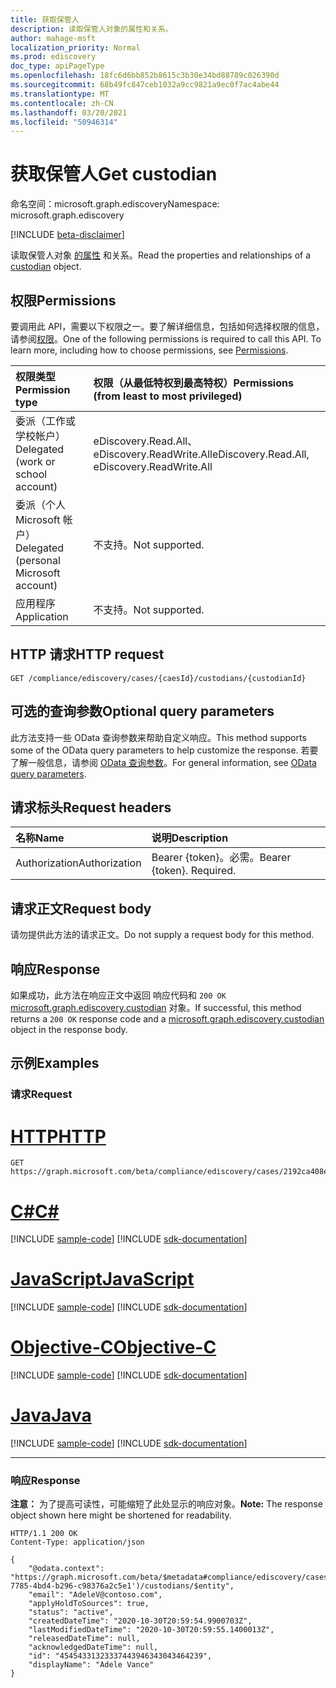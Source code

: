 ```yaml
---
title: 获取保管人
description: 读取保管人对象的属性和关系。
author: mahage-msft
localization_priority: Normal
ms.prod: ediscovery
doc_type: apiPageType
ms.openlocfilehash: 18fc6d6bb852b8615c3b30e34bd88789c026390d
ms.sourcegitcommit: 68b49fc847ceb1032a9cc9821a9ec0f7ac4abe44
ms.translationtype: MT
ms.contentlocale: zh-CN
ms.lasthandoff: 03/20/2021
ms.locfileid: "50946314"
---
```

# <a name="get-custodian"></a><span data-ttu-id="e9a97-103">获取保管人</span><span class="sxs-lookup"><span data-stu-id="e9a97-103">Get custodian</span></span>

<span data-ttu-id="e9a97-104">命名空间：microsoft.graph.ediscovery</span><span class="sxs-lookup"><span data-stu-id="e9a97-104">Namespace: microsoft.graph.ediscovery</span></span>

[!INCLUDE [beta-disclaimer](../../includes/beta-disclaimer.md)]

<span data-ttu-id="e9a97-105">读取保管人对象 [的属性](../resources/ediscovery-custodian.md) 和关系。</span><span class="sxs-lookup"><span data-stu-id="e9a97-105">Read the properties and relationships of a [custodian](../resources/ediscovery-custodian.md) object.</span></span>

## <a name="permissions"></a><span data-ttu-id="e9a97-106">权限</span><span class="sxs-lookup"><span data-stu-id="e9a97-106">Permissions</span></span>

<span data-ttu-id="e9a97-p101">要调用此 API，需要以下权限之一。要了解详细信息，包括如何选择权限的信息，请参阅[权限](/graph/permissions-reference)。</span><span class="sxs-lookup"><span data-stu-id="e9a97-p101">One of the following permissions is required to call this API. To learn more, including how to choose permissions, see [Permissions](/graph/permissions-reference).</span></span>

|<span data-ttu-id="e9a97-109">权限类型</span><span class="sxs-lookup"><span data-stu-id="e9a97-109">Permission type</span></span>|<span data-ttu-id="e9a97-110">权限（从最低特权到最高特权）</span><span class="sxs-lookup"><span data-stu-id="e9a97-110">Permissions (from least to most privileged)</span></span>|
|:---|:---|
|<span data-ttu-id="e9a97-111">委派（工作或学校帐户）</span><span class="sxs-lookup"><span data-stu-id="e9a97-111">Delegated (work or school account)</span></span>|<span data-ttu-id="e9a97-112">eDiscovery.Read.All、eDiscovery.ReadWrite.All</span><span class="sxs-lookup"><span data-stu-id="e9a97-112">eDiscovery.Read.All, eDiscovery.ReadWrite.All</span></span>|
|<span data-ttu-id="e9a97-113">委派（个人 Microsoft 帐户）</span><span class="sxs-lookup"><span data-stu-id="e9a97-113">Delegated (personal Microsoft account)</span></span>|<span data-ttu-id="e9a97-114">不支持。</span><span class="sxs-lookup"><span data-stu-id="e9a97-114">Not supported.</span></span>|
|<span data-ttu-id="e9a97-115">应用程序</span><span class="sxs-lookup"><span data-stu-id="e9a97-115">Application</span></span>|<span data-ttu-id="e9a97-116">不支持。</span><span class="sxs-lookup"><span data-stu-id="e9a97-116">Not supported.</span></span>|

## <a name="http-request"></a><span data-ttu-id="e9a97-117">HTTP 请求</span><span class="sxs-lookup"><span data-stu-id="e9a97-117">HTTP request</span></span>

<!-- {
  "blockType": "ignored"
}
-->

``` http
GET /compliance/ediscovery/cases/{caesId}/custodians/{custodianId}
```

## <a name="optional-query-parameters"></a><span data-ttu-id="e9a97-118">可选的查询参数</span><span class="sxs-lookup"><span data-stu-id="e9a97-118">Optional query parameters</span></span>

<span data-ttu-id="e9a97-119">此方法支持一些 OData 查询参数来帮助自定义响应。</span><span class="sxs-lookup"><span data-stu-id="e9a97-119">This method supports some of the OData query parameters to help customize the response.</span></span> <span data-ttu-id="e9a97-120">若要了解一般信息，请参阅 [OData 查询参数](/graph/query-parameters)。</span><span class="sxs-lookup"><span data-stu-id="e9a97-120">For general information, see [OData query parameters](/graph/query-parameters).</span></span>

## <a name="request-headers"></a><span data-ttu-id="e9a97-121">请求标头</span><span class="sxs-lookup"><span data-stu-id="e9a97-121">Request headers</span></span>

|<span data-ttu-id="e9a97-122">名称</span><span class="sxs-lookup"><span data-stu-id="e9a97-122">Name</span></span>|<span data-ttu-id="e9a97-123">说明</span><span class="sxs-lookup"><span data-stu-id="e9a97-123">Description</span></span>|
|:---|:---|
|<span data-ttu-id="e9a97-124">Authorization</span><span class="sxs-lookup"><span data-stu-id="e9a97-124">Authorization</span></span>|<span data-ttu-id="e9a97-p103">Bearer {token}。必需。</span><span class="sxs-lookup"><span data-stu-id="e9a97-p103">Bearer {token}. Required.</span></span>|

## <a name="request-body"></a><span data-ttu-id="e9a97-127">请求正文</span><span class="sxs-lookup"><span data-stu-id="e9a97-127">Request body</span></span>

<span data-ttu-id="e9a97-128">请勿提供此方法的请求正文。</span><span class="sxs-lookup"><span data-stu-id="e9a97-128">Do not supply a request body for this method.</span></span>

## <a name="response"></a><span data-ttu-id="e9a97-129">响应</span><span class="sxs-lookup"><span data-stu-id="e9a97-129">Response</span></span>

<span data-ttu-id="e9a97-130">如果成功，此方法在响应正文中返回 响应代码和 `200 OK` [microsoft.graph.ediscovery.custodian](../resources/ediscovery-custodian.md) 对象。</span><span class="sxs-lookup"><span data-stu-id="e9a97-130">If successful, this method returns a `200 OK` response code and a [microsoft.graph.ediscovery.custodian](../resources/ediscovery-custodian.md) object in the response body.</span></span>

## <a name="examples"></a><span data-ttu-id="e9a97-131">示例</span><span class="sxs-lookup"><span data-stu-id="e9a97-131">Examples</span></span>

### <a name="request"></a><span data-ttu-id="e9a97-132">请求</span><span class="sxs-lookup"><span data-stu-id="e9a97-132">Request</span></span>


# <a name="http"></a>[<span data-ttu-id="e9a97-133">HTTP</span><span class="sxs-lookup"><span data-stu-id="e9a97-133">HTTP</span></span>](#tab/http)
<!-- {
  "blockType": "request",
  "name": "get_custodian_2"
}
-->

``` http
GET https://graph.microsoft.com/beta/compliance/ediscovery/cases/2192ca408ea2410eba3bec8ae873be6b/custodians/45454331323337443946343043464239
```
# <a name="c"></a>[<span data-ttu-id="e9a97-134">C#</span><span class="sxs-lookup"><span data-stu-id="e9a97-134">C#</span></span>](#tab/csharp)
[!INCLUDE [sample-code](../includes/snippets/csharp/get-custodian-2-csharp-snippets.md)]
[!INCLUDE [sdk-documentation](../includes/snippets/snippets-sdk-documentation-link.md)]

# <a name="javascript"></a>[<span data-ttu-id="e9a97-135">JavaScript</span><span class="sxs-lookup"><span data-stu-id="e9a97-135">JavaScript</span></span>](#tab/javascript)
[!INCLUDE [sample-code](../includes/snippets/javascript/get-custodian-2-javascript-snippets.md)]
[!INCLUDE [sdk-documentation](../includes/snippets/snippets-sdk-documentation-link.md)]

# <a name="objective-c"></a>[<span data-ttu-id="e9a97-136">Objective-C</span><span class="sxs-lookup"><span data-stu-id="e9a97-136">Objective-C</span></span>](#tab/objc)
[!INCLUDE [sample-code](../includes/snippets/objc/get-custodian-2-objc-snippets.md)]
[!INCLUDE [sdk-documentation](../includes/snippets/snippets-sdk-documentation-link.md)]

# <a name="java"></a>[<span data-ttu-id="e9a97-137">Java</span><span class="sxs-lookup"><span data-stu-id="e9a97-137">Java</span></span>](#tab/java)
[!INCLUDE [sample-code](../includes/snippets/java/get-custodian-2-java-snippets.md)]
[!INCLUDE [sdk-documentation](../includes/snippets/snippets-sdk-documentation-link.md)]

---


### <a name="response"></a><span data-ttu-id="e9a97-138">响应</span><span class="sxs-lookup"><span data-stu-id="e9a97-138">Response</span></span>

<span data-ttu-id="e9a97-139">**注意：** 为了提高可读性，可能缩短了此处显示的响应对象。</span><span class="sxs-lookup"><span data-stu-id="e9a97-139">**Note:** The response object shown here might be shortened for readability.</span></span>
<!-- {
  "blockType": "response",
  "truncated": true,
  "@odata.type": "microsoft.graph.ediscovery.custodian"
}
-->

``` http
HTTP/1.1 200 OK
Content-Type: application/json

{
    "@odata.context": "https://graph.microsoft.com/beta/$metadata#compliance/ediscovery/cases('4c8f8f70-7785-4bd4-b296-c98376a2c5e1')/custodians/$entity",
    "email": "AdeleV@contoso.com",
    "applyHoldToSources": true,
    "status": "active",
    "createdDateTime": "2020-10-30T20:59:54.9900703Z",
    "lastModifiedDateTime": "2020-10-30T20:59:55.1400013Z",
    "releasedDateTime": null,
    "acknowledgedDateTime": null,
    "id": "45454331323337443946343043464239",
    "displayName": "Adele Vance"
}
```
